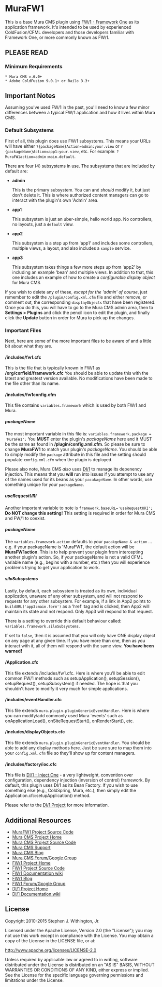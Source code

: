 # MuraFW1

This is a base Mura CMS plugin using [FW/1 - Framework One](https://github.com/framework-one/fw1) 
as its application framework. It's intended to be used by experienced 
ColdFusion/CFML developers and those developers familiar with Framework One, 
or more commonly known as FW/1.

## PLEASE READ

### Minimum Requirements
	* Mura CMS v.6.0+
	* Adobe ColdFusion 9.0.1+ or Railo 3.3+


## Important Notes
Assuming you've used FW/1 in the past, you'll need to know 
a few minor differences between a typical FW/1 application 
and how it lives within Mura CMS. 

### Default Subsystems
First of all, this plugin does use FW/1 subsystems. This means your 
URLs will have either `?{packageName}Action=admin:your.view` 
or `?{packageName}Action=app1:your.view`, etc. For example:
`?MuraFW1action=admin:main.default`.

There are four (4) subsystems in use. The subsystems that are 
included by default are:

* **admin**

    This is the primary subsystem. You can and *should* modify it,
    but just don't delete it. This is where authorized content
    managers can go to interact with the plugin's own 'Admin' area.

* **app1**

    This subsystem is just an uber-simple, hello world app. No controllers,
   no layouts, just a `default` view.

* **app2**

    This subsystem is a step up from 'app1' and includes some controllers,
    multiple views, a layout, and also includes a `sample` service.

* **app3**

    This subsystem takes things a few more steps up from 'app2' by
    including an example 'bean' and multiple views. In addition to that,
    this one includes an example of how to create a 
    *configurable display object* for Mura CMS.

If you wish to delete any of these, *except for the 'admin' of course*,
just remember to edit the `/plugin/config.xml.cfm` file and either
remove, or comment out, the corresponding `displayObjects` that
have been registered. Once you do this, you will have to go to the
Mura CMS admin area, then to **Settings > Plugins** and click the
pencil icon to edit the plugin, and finally click the **Update** button
in order for Mura to pick up the changes.

### Important Files
Next, here are some of the more important files to be aware of 
and a little bit about what they are.

#### /includes/fw1.cfc
This is the file that is typically known in FW/1 as 
**/org/corfield/framework.cfc** You should be able to update this 
with the latest and greatest version available. No modifications 
have been made to the file other than its name.

#### /includes/fw1config.cfm
This file contains `variables.framework` which is used by both 
FW/1 and Mura. 

##### packageName
The most important variable in this file is: 
`variables.framework.package = 'MuraFW1';` You **MUST** enter 
the plugin's *packageName* here and it MUST be the same as found 
in **/plugin/config.xml.cfm**. So please be sure to change 
**MuraFW1** to match your plugin's *packageName*. You should be 
able to simply modify the `package` attribute in this file and the 
setting should populate `config.xml.cfm` when the plugin is deployed.

Please also note, Mura CMS *also* uses [DI/1](https://github.com/framework-one/di1) 
to manage its depenency injection. This means that you **will** run 
into issues if you attempt to use any of the names used for its
beans as your `pacakageName`. In other words, use something unique for 
your `packageName`.

##### useRequestURI
Another important variable to note is `framework.baseURL='useRequestURI';`
**Do NOT change this setting!** This setting is required in order 
for Mura CMS and FW/1 to coexist.

##### packageName
The `variables.framework.action` defaults to your 
`pacakgeName & action` ... e.g. if your packageName is 'MuraFW1', 
the default action will be **MuraFW1action**.  This is to help 
prevent your plugin from intercepting another plugin's action. 
So, if your packageName is not a valid CFML variable name 
(e.g., begins with a number, etc.) then you will experience 
problems trying to get your application to work.

##### siloSubsystems
Lastly, by default, each subsystem is treated as its own, individual 
application, unaware of any other subsystem, and will not respond to 
requests for any other subsystem. For example, if a link in App2 points 
to `buildURL('app3:main.form')` as a 'href' tag and is clicked, then 
App2 will maintain its state and not respond. Only App3 will respond to 
that request.

There is a setting to override this default behaviour called:
`variables.framework.siloSubsystems`.

If set to `false`, then it is assumed that you will only have ONE 
display object on any page at any given time. If you have more than 
one, then as you interact with it, all of them will respond with the 
same view. **You have been warned!**

#### /Application.cfc
This file extends /includes/fw1.cfc. Here is where you'll be able 
to edit common FW/1 methods such as setupApplication(), setupSession(), 
setupRequest(), setupSubsystem() if needed. The hope is that you 
shouldn't have to modify it very much for simple applications.

#### /includes/eventHandler.cfc
This file extends `mura.plugin.pluginGenericEventHandler`. Here is 
where you can modify/add commonly used Mura 'events' such as 
onApplicationLoad(), onSiteRequestStart(), onRenderStart(), etc.

#### /includes/displayObjects.cfc
This file extends `mura.plugin.pluginGenericEventHandler`. You 
should be able to add any display methods here. Just be sure sure 
to map them into your `config.xml.cfm` file so they'll show up for 
content managers.

#### /includes/factory/ioc.cfc
This file is [DI/1 - Inject One](https://github.com/framework-one/di1) - 
a very lightweight, convention over configuration, dependency injection 
(inversion of control) framework. By default, this plugin uses DI/1 as 
its Bean Factory. If you wish to use something else (e.g., ColdSpring, Mura, etc.), 
then simply edit the Application.cfc:setupApplication() method.

Please refer to the [DI/1 Project](https://github.com/framework-one/di1)
for more information.


## Additional Resources
* [MuraFW1 Project Source Code](http://github.com/stevewithington/MuraFW1)
* [Mura CMS Project Home](http://www.getmura.com)
* [Mura CMS Project Source Code](http://github.com/blueriver/MuraCMS)
* [Mura CMS Support](http://www.getmura.com/support/)
* [Mura CMS Blog](http://www.getmura.com/blog/)
* [Mura CMS Forum/Google Group](https://groups.google.com/group/mura-cms-developers)
* [FW/1 Project Home](http://fw1.riaforge.org)
* [FW/1 Project Source Code](https://github.com/framework-one/fw1)
* [FW/1 Documentation wiki](https://github.com/framework-one/fw1/wiki)
* [FW/1 Blog](http://corfield.org/blog/archives.cfm/category/fw1)
* [FW/1 Forum/Google Group](http://groups.google.com/group/framework-one/)
* [DI/1 Project Home](https://github.com/framework-one/di1)
* [DI/1 Documentation wiki](https://github.com/framework-one/di1/wiki)


## License
Copyright 2010-2015 Stephen J. Withington, Jr.

Licensed under the Apache License, Version 2.0 (the "License"); you may not use this work except in compliance with the License. You may obtain a copy of the License in the LICENSE file, or at:

http://www.apache.org/licenses/LICENSE-2.0

Unless required by applicable law or agreed to in writing, software distributed under the License is distributed on an "AS IS" BASIS, WITHOUT WARRANTIES OR CONDITIONS OF ANY KIND, either express or implied. See the License for the specific language governing permissions and limitations under the License.